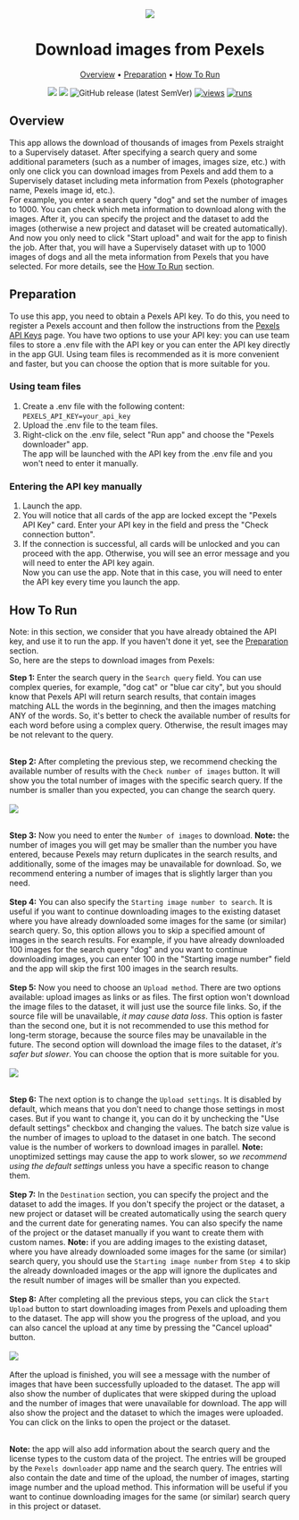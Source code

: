 <div align="center" markdown>
<img src="https://user-images.githubusercontent.com/119248312/229236929-4b12f369-f838-41a2-9c55-d336b164526e.jpg"/>

# Download images from Pexels

<p align="center">
  <a href="#Overview">Overview</a> •
  <a href="#Preparation">Preparation</a> •
  <a href="#How-To-Run">How To Run</a>
</p>

[![](https://img.shields.io/badge/supervisely-ecosystem-brightgreen)](https://ecosystem.supervise.ly/apps/supervisely-ecosystem/pexels-downloader)
[![](https://img.shields.io/badge/slack-chat-green.svg?logo=slack)](https://supervise.ly/slack)
![GitHub release (latest SemVer)](https://img.shields.io/github/v/release/supervisely-ecosystem/pexels-downloader)
[![views](https://app.supervise.ly/img/badges/views/supervisely-ecosystem/pexels-downloader.png)](https://supervise.ly)
[![runs](https://app.supervise.ly/img/badges/runs/supervisely-ecosystem/pexels-downloader.png)](https://supervise.ly)

</div>

## Overview
This app allows the download of thousands of images from Pexels straight to a Supervisely dataset. After specifying a search query and some additional parameters (such as a number of images, images size, etc.) with only one click you can download images from Pexels and add them to a Supervisely dataset including meta information from Pexels (photographer name, Pexels image id, etc.).<br>
For example, you enter a search query "dog" and set the number of images to 1000. You can check which meta information to download along with the images. After it, you can specify the project and the dataset to add the images (otherwise a new project and dataset will be created automatically). And now you only need to click "Start upload" and wait for the app to finish the job. After that, you will have a Supervisely dataset with up to 1000 images of dogs and all the meta information from Pexels that you have selected. For more details, see the [How To Run](#How-To-Run) section.<br>

## Preparation
To use this app, you need to obtain a Pexels API key. To do this, you need to register a Pexels account and then follow the instructions from the [Pexels API Keys](https://help.pexels.com/hc/en-us/articles/900004904026-How-do-I-get-an-API-key-) page. You have two options to use your API key: you can use team files to store a .env file with the API key or you can enter the API key directly in the app GUI. Using team files is recommended as it is more convenient and faster, but you can choose the option that is more suitable for you.<br>

### Using team files
1. Create a .env file with the following content:<br>
```PEXELS_API_KEY=your_api_key```<br>
2. Upload the .env file to the team files.<br>
3. Right-click on the .env file, select "Run app" and choose the "Pexels downloader" app.<br>
The app will be launched with the API key from the .env file and you won't need to enter it manually.<br>

### Entering the API key manually
1. Launch the app.<br>
2. You will notice that all cards of the app are locked except the "Pexels API Key" card. Enter your API key in the field and press the "Check connection button".<br>
3. If the connection is successful, all cards will be unlocked and you can proceed with the app. Otherwise, you will see an error message and you will need to enter the API key again.<br>
Now you can use the app. Note that in this case, you will need to enter the API key every time you launch the app.<br>

## How To Run
Note: in this section, we consider that you have already obtained the API key, and use it to run the app. If you haven't done it yet, see the [Preparation](#Preparation) section.<br>
So, here are the steps to download images from Pexels:<br>

**Step 1:** Enter the search query in the `Search query` field. You can use complex queries, for example, "dog cat" or "blue car city", but you should know that Pexels API will return search results, that contain images matching ALL the words in the beginning, and then the images matching ANY of the words. So, it's better to check the available number of results for each word before using a complex query. Otherwise, the result images may be not relevant to the query.<br><br>

**Step 2:** After completing the previous step, we recommend checking the available number of results with the `Check number of images` button. It will show you the total number of images with the specific search query. If the number is smaller than you expected, you can change the search query.<br><br>
<img src="https://user-images.githubusercontent.com/119248312/229237985-701322af-70f5-4dc6-9066-2b0693a45f6a.png"/><br><br>

**Step 3:** Now you need to enter the `Number of images` to download. **Note:** the number of images you will get may be smaller than the number you have entered, because Pexels may return duplicates in the search results, and additionally, some of the images may be unavailable for download. So, we recommend entering a number of images that is slightly larger than you need.<br><br>
**Step 4:** You can also specify the `Starting image number to search`. It is useful if you want to continue downloading images to the existing dataset where you have already downloaded some images for the same (or similar) search query. So, this option allows you to skip a specified amount of images in the search results. For example, if you have already downloaded 100 images for the search query "dog" and you want to continue downloading images, you can enter 100 in the "Starting image number" field and the app will skip the first 100 images in the search results.<br><br>
**Step 5:** Now you need to choose an `Upload method`. There are two options available: upload images as links or as files. The first option won't download the image files to the dataset, it will just use the source file links. So, if the source file will be unavailable, _it may cause data loss_. This option is faster than the second one, but it is not recommended to use this method for long-term storage, because the source files may be unavailable in the future. The second option will download the image files to the dataset, _it's safer but slower_. You can choose the option that is more suitable for you.<br><br>
<img src="https://user-images.githubusercontent.com/119248312/229240612-6af4458a-4a9c-4e2f-8e83-936c4404898d.png"/><br><br>

**Step 6:** The next option is to change the `Upload settings`. It is disabled by default, which means that you don't need to change those settings in most cases. But if you want to change it, you can do it by unchecking the "Use default settings" checkbox and changing the values. The batch size value is the number of images to upload to the dataset in one batch. The second value is the number of workers to download images in parallel. **Note:** unoptimized settings may cause the app to work slower, so _we recommend using the default settings_ unless you have a specific reason to change them.<br><br>
**Step 7:** In the `Destination` section, you can specify the project and the dataset to add the images. If you don't specify the project or the dataset, a new project or dataset will be created automatically using the search query and the current date for generating names. You can also specify the name of the project or the dataset manually if you want to create them with custom names. **Note:** if you are adding images to the existing dataset, where you have already downloaded some images for the same (or similar) search query, you should use the `Starting image number` from `Step 4` to skip the already downloaded images or the app will ignore the duplicates and the result number of images will be smaller than you expected.<br><br>
**Step 8:** After completing all the previous steps, you can click the `Start Upload` button to start downloading images from Pexels and uploading them to the dataset. The app will show you the progress of the upload, and you can also cancel the upload at any time by pressing the "Cancel upload" button.<br><br><img src="https://user-images.githubusercontent.com/119248312/229236927-d7447fa6-d522-427a-b95d-124a540cf19c.png"/><br><br>
After the upload is finished, you will see a message with the number of images that have been successfully uploaded to the dataset. The app will also show the number of duplicates that were skipped during the upload and the number of images that were unavailable for download. The app will also show the project and the dataset to which the images were uploaded. You can click on the links to open the project or the dataset.<br><br>

**Note:** the app will also add information about the search query and the license types to the custom data of the project. The entries will be grouped by the `Pexels downloader` app name and the search query. The entries will also contain the date and time of the upload, the number of images, starting image number and the upload method. This information will be useful if you want to continue downloading images for the same (or similar) search query in this project or dataset.
